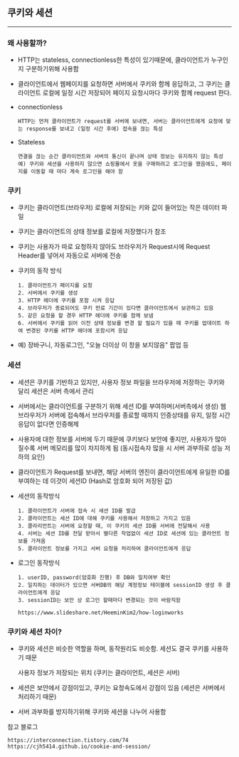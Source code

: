## 쿠키와 세션

-----

### 왜 사용할까?

- HTTP는 stateless, connectionless한 특성이 있기때문에, 클라이언트가 누구인지 구분하기위해 사용함
- 클라이언트에서 웹페이지를 요청하면 서버에서 쿠키와 함께 응답하고, 그 쿠키는 클라이언트 로컬에 일정 시간 저장되어 페이지 요청시마다 쿠키와 함께 request 한다.

- connectionless

  ```
  HTTP는 먼저 클라이언트가 request를 서버에 보내면, 서버는 클라이언트에게 요청에 맞는 response를 보내고 (일정 시간 후에) 접속을 끊는 특성
  ```

- Stateless 

  ```
  연결을 끊는 순간 클라이언트와 서버의 통신이 끝나며 상태 정보는 유지하지 않는 특성
  예) 쿠키와 세션을 사용하지 않으면 쇼핑몰에서 옷을 구매하려고 로그인을 했음에도, 페이지를 이동할 때 마다 계속 로그인을 해야 함
  ```

### 쿠키

- 쿠키는 클라이언트(브라우저) 로컬에 저장되는 키와 값이 들어있는 작은 데이터 파일

- 쿠키는 클라이언트의 상태 정보를 로컬에 저장했다가 참조

- 쿠키는 사용자가 따로 요청하지 않아도 브라우저가 Request시에 Request Header를 넣어서 자동으로 서버에 전송

- 쿠키의 동작 방식

  ```
  1. 클라이언트가 페이지를 요청
  2. 서버에서 쿠키를 생성
  3. HTTP 헤더에 쿠키를 포함 시켜 응답
  4. 브라우저가 종료되어도 쿠키 만료 기간이 있다면 클라이언트에서 보관하고 있음
  5. 같은 요청을 할 경우 HTTP 헤더에 쿠키를 함께 보냄
  6. 서버에서 쿠키를 읽어 이전 상태 정보를 변경 할 필요가 있을 때 쿠키를 업데이트 하여 변경된 쿠키를 HTTP 헤더에 포함시켜 응답
  ```

- 예) 장바구니, 자동로그인, "오늘 더이상 이 창을 보지않음" 팝업 등

### 세션

- 세션은 쿠키를 기반하고 있지만, 사용자 정보 파일을 브라우저에 저장하는 쿠키와 달리 세션은 서버 측에서 관리

- 서버에서는 클라이언트를 구분하기 위해 세션 ID를 부여하며(서버측에서 생성) 웹 브라우저가 서버에 접속해서 브라우저를 종료할 때까지 인증상태를 유지, 일정 시간 응답이 없다면 인증해제

- 사용자에 대한 정보를 서버에 두기 때문에 쿠키보다 보안에 좋지만, 사용자가 많아질수록 서버 메모리를 많이 차지하게 됨 (동시접속자 많을 시 서버 과부하로 성능 저하의 요인)

- 클라이언트가 Request를 보내면, 해당 서버의 엔진이 클라이언트에게 유일한 ID를 부여하는 데 이것이 세션ID (Hash로 암호화 되어 저장된 값)

- 세션의 동작방식

  ```
  1. 클라이언트가 서버에 접속 시 세션 ID를 발급
  2. 클라이언트는 세션 ID에 대해 쿠키를 사용해서 저장하고 가지고 있음
  3. 클라리언트는 서버에 요청할 때, 이 쿠키의 세션 ID를 서버에 전달해서 사용
  4. 서버는 세션 ID를 전달 받아서 별다른 작업없이 세션 ID로 세션에 있는 클라언트 정보를 가져옴
  5. 클라이언트 정보를 가지고 서버 요청을 처리하여 클라이언트에게 응답
  ```

- 로그인 동작방식

  ```
  1. userID, password(암호화 진행) 후 DB와 일치여부 확인
  2. 일치하는 데이터가 있으면 서버DB의 해당 계정정보 테이블에 sessionID 생성 후 클라이언트에게 응답
  3. sessionID는 보안 상 로그인 할때마다 변경되는 것이 바람직함
  
  https://www.slideshare.net/HeeminKim2/how-loginworks
  ```

### 쿠키와 세션 차이?

- 쿠키와 세션은 비슷한 역할을 하며, 동작원리도 비슷함. 세션도 결국 쿠키를 사용하기 때문

  사용자 정보가 저장되는 위치 (쿠키는 클라이언트, 세션은 서버)

- 세션은 보안에서 강점이있고, 쿠키는 요청속도에서 강점이 있음 (세션은 서버에서 처리하기 때문)

- 서버 과부화를 방지하기위해 쿠키와 세션을 나누어 사용함

참고 블로그

```
https://interconnection.tistory.com/74
https://cjh5414.github.io/cookie-and-session/
```

